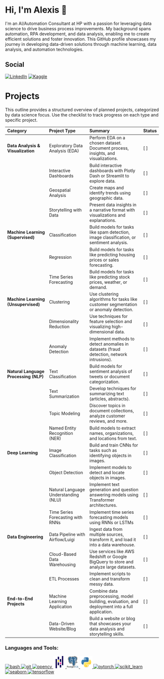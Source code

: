 <h1 align="left">Hi, I'm Alexis 👋</h1> 

I'm an AI/Automation Consultant at HP with a passion for leveraging data science to drive business process improvements. My background spans automation, RPA development, and data analysis, enabling me to create efficient solutions and foster innovation. This GitHub profile showcases my journey in developing data-driven solutions through machine learning, data analysis, and automation technologies.

## Social ##
[![LinkedIn](https://img.shields.io/badge/linkedin-%230077B5.svg?style=for-the-badge&logo=linkedin&logoColor=white)](https://www.linkedin.com/in/alexis-martinez-g)
[![Kaggle](https://img.shields.io/badge/Kaggle-035a7d?style=for-the-badge&logo=kaggle&logoColor=white)](https://www.kaggle.com/codingkoatl)


# Projects

This outline provides a structured overview of planned projects, categorized by data science focus. Use the checklist to track progress on each type and specific project.

| Category                     | Project Type                       | Summary                                                                                                   | Status    |
| :--------------------------- | :--------------------------------- | :---------------------------------------------------------------------------------------------------------- | :-------- |
| **Data Analysis & Visualization** | Exploratory Data Analysis (EDA)      |  Perform EDA on a chosen dataset. Document process, insights, and visualizations.             | [ ] |
|                              | Interactive Dashboards            | Build interactive dashboards with Plotly Dash or Streamlit to explore data.                                | [ ] |
|                              | Geospatial Analysis               | Create maps and identify trends using geographic data.                                                   | [ ] |
|                              | Storytelling with Data           | Present data insights in a narrative format with visualizations and explanations.                         | [ ] |
| **Machine Learning (Supervised)** | Classification                     | Build models for tasks like spam detection, image classification, or sentiment analysis.           | [ ] |
|                              | Regression                         | Build models for tasks like predicting housing prices or sales forecasting.                             | [ ] |
|                              | Time Series Forecasting           | Build models for tasks like predicting stock prices, weather, or demand.                            | [ ] |
| **Machine Learning (Unsupervised)** | Clustering                        | Use clustering algorithms for tasks like customer segmentation or anomaly detection.                       | [ ] |
|                              | Dimensionality Reduction          |  Use techniques for feature selection and visualizing high-dimensional data.                  | [ ] |
|                              | Anomaly Detection                 | Implement methods to detect anomalies in datasets (fraud detection, network intrusions).                   | [ ] |
| **Natural Language Processing (NLP)** | Text Classification               | Build models for sentiment analysis of tweets or document categorization.                             | [ ] |
|                              | Text Summarization                | Develop techniques for summarizing text (articles, abstracts).                                             | [ ] |
|                              | Topic Modeling                    | Discover topics in document collections, analyze customer reviews, and more.                             | [ ] |
|                              | Named Entity Recognition (NER)    | Build models to extract names, organizations, and locations from text.                                      | [ ] |
| **Deep Learning**            | Image Classification              | Build and train CNNs for tasks such as identifying objects in images.                                   | [ ] |
|                              | Object Detection                  | Implement models to detect and locate objects in images.                                                     | [ ] |
|                              | Natural Language Understanding (NLU)| Implement text generation and question answering models using Transformer architectures.                      | [ ] |
|                              | Time Series Forecasting with RNNs |  Implement time series forecasting models using RNNs or LSTMs                                | [ ] |
| **Data Engineering**         | Data Pipeline with Airflow/Luigi   | Ingest data from multiple sources, transform it, and load it into a data warehouse.                 | [ ] |
|                              | Cloud-Based Data Warehousing       | Use services like AWS Redshift or Google BigQuery to store and analyze large datasets.                   | [ ] |
|                              | ETL Processes                    | Implement scripts to clean and transform messy data.                                                    | [ ] |
| **End-to-End Projects**      | Machine Learning Application      | Combine data preprocessing, model building, evaluation, and deployment into a full application.        | [ ] |
|                              | Data-Driven Website/Blog          | Build a website or blog that showcases your data analysis and storytelling skills.                      | [ ] |


<h3 align="left">Languages and Tools:</h3>
<p align="left"> <a href="https://www.gnu.org/software/bash/" target="_blank" rel="noreferrer"> <img src="https://www.vectorlogo.zone/logos/gnu_bash/gnu_bash-icon.svg" alt="bash" width="40" height="40"/> </a> <a href="https://git-scm.com/" target="_blank" rel="noreferrer"> <img src="https://www.vectorlogo.zone/logos/git-scm/git-scm-icon.svg" alt="git" width="40" height="40"/> </a> <a href="https://opencv.org/" target="_blank" rel="noreferrer"> <img src="https://www.vectorlogo.zone/logos/opencv/opencv-icon.svg" alt="opencv" width="40" height="40"/> </a> <a href="https://pandas.pydata.org/" target="_blank" rel="noreferrer"> <img src="https://raw.githubusercontent.com/devicons/devicon/2ae2a900d2f041da66e950e4d48052658d850630/icons/pandas/pandas-original.svg" alt="pandas" width="40" height="40"/> </a> <a href="https://www.postgresql.org" target="_blank" rel="noreferrer"> <img src="https://raw.githubusercontent.com/devicons/devicon/master/icons/postgresql/postgresql-original-wordmark.svg" alt="postgresql" width="40" height="40"/> </a> <a href="https://www.python.org" target="_blank" rel="noreferrer"> <img src="https://raw.githubusercontent.com/devicons/devicon/master/icons/python/python-original.svg" alt="python" width="40" height="40"/> </a> <a href="https://pytorch.org/" target="_blank" rel="noreferrer"> <img src="https://www.vectorlogo.zone/logos/pytorch/pytorch-icon.svg" alt="pytorch" width="40" height="40"/> </a> <a href="https://scikit-learn.org/" target="_blank" rel="noreferrer"> <img src="https://upload.wikimedia.org/wikipedia/commons/0/05/Scikit_learn_logo_small.svg" alt="scikit_learn" width="40" height="40"/> </a> <a href="https://seaborn.pydata.org/" target="_blank" rel="noreferrer"> <img src="https://seaborn.pydata.org/_images/logo-mark-lightbg.svg" alt="seaborn" width="40" height="40"/> </a> <a href="https://www.tensorflow.org" target="_blank" rel="noreferrer"> <img src="https://www.vectorlogo.zone/logos/tensorflow/tensorflow-icon.svg" alt="tensorflow" width="40" height="40"/> </a> </p>


